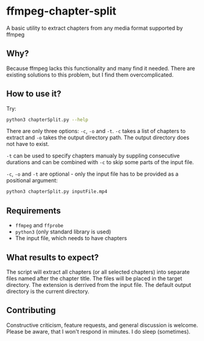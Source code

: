 # ffmpeg-chapter-split
A basic utility to extract chapters from any media format supported by ffmpeg

## Why?
Because ffmpeg lacks this functionality and many find it needed. There are existing solutions to this problem, but I find them overcomplicated.

## How to use it?

Try:

```bash
python3 chapterSplit.py --help
```

There are only three options: `-c`, `-o` and `-t`.
`-c` takes a list of chapters to extract and `-o` takes the output directory path.
The output directory does not have to exist.

`-t` can be used to specify chapters manualy by suppling consecutive durations
and can be combined with `-c` to skip some parts of the input file.

`-c`, `-o` and `-t` are optional - only the input file has to be provided as a positional argument:

```bash
python3 chapterSplit.py inputFile.mp4
```

## Requirements

- `ffmpeg` and `ffprobe`
- `python3` (only standard library is used)
- The input file, which needs to have chapters

## What results to expect?

The script will extract all chapters (or all selected chapters) into separate files named after the chapter title.
The files will be placed in the target directory. 
The extension is derrived from the input file.
The default output directory is the current directory.

## Contributing

Constructive criticism, feature requests, and general discussion is welcome. Please be aware, that I won't respond in minutes. I do sleep (sometimes).
